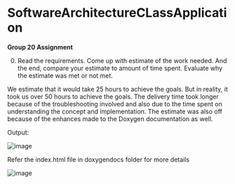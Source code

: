 # SoftwareArchitectureCLassApplication

**Group 20 Assignment**

0)	Read the requirements.  Come up with estimate of the work needed.  And the end, compare your estimate to amount of time spent.  Evaluate why the estimate was met or not met.

We estimate that it would take 25 hours to achieve the goals. But in reality, it took us over 50 hours to achieve the goals. The delivery time took longer because of the troubleshooting involved and also due to the time spent on understanding the concept and implementation. The estimate was also off because of the enhances made to the Doxygen documentation as well.

Output:

![image](https://user-images.githubusercontent.com/41262678/163624484-698c159b-e126-4479-a684-b7c16f3c1b8f.png)

Refer the index.html file in doxygendocs folder for more details

![image](https://user-images.githubusercontent.com/41262678/163624539-47b55b11-4f7f-4626-b8ea-c9f2b582a0d9.png)

